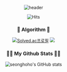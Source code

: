 <div align="center">
 
![header](https://capsule-render.vercel.app/api?type=waving&color=F9E4AA&height=250&section=header&text=Seongho%20Choi&&fontColor=484848&fontSize=70&animation=fadeIn&fontAlignY=38&desc=&descAlignY=60&descAlign=67)
  
  ![Hits](https://hits.seeyoufarm.com/api/count/incr/badge.svg?url=https%3A%2F%2Fgithub.com%2Fseonghoho%2Fhit-counter&count_bg=%238EB8FF&title_bg=%23218AF1&icon=ghostery.svg&icon_color=%23E7E7E7&title=Visitors&edge_flat=false)
  
</div>

<h3 align="center">🎇 Algorithm 🎇</h3>
<div align="center">

 [![Solved.ac프로필](http://mazassumnida.wtf/api/v2/generate_badge?boj=chltjdgh3)](https://solved.ac/chltjdgh3) <img src="http://mazandi.herokuapp.com/api?handle=chltjdgh3&theme=warm"/>

</div>

 <h3 align="center">👩‍💻 My Github Stats 👩‍💻  </h3>
 
 
 
<div align="center">
 
![seonghoho's GitHub stats](https://github-readme-stats.vercel.app/api?username=seonghoho&show_icons=true&theme=vue)
</div>

<!-- <h3 align="center">📚 Tech Stack 📚</h3>
<p align="center">
</p> -->

<!--
**seonghoho/seonghoho** is a ✨ _special_ ✨ repository because its `README.md` (this file) appears on your GitHub profile.

Here are some ideas to get you started:

- 🔭 I’m currently working on ...
- 🌱 I’m currently learning ...
- 👯 I’m looking to collaborate on ...
- 🤔 I’m looking for help with ...
- 💬 Ask me about ...
- 📫 How to reach me: ...
- 😄 Pronouns: ...
- ⚡ Fun fact: ...
--> 
